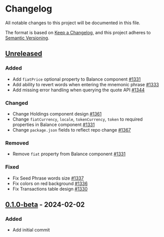 # Changelog

All notable changes to this project will be documented in this file.

The format is based on [Keep a Changelog](https://keepachangelog.com/en/1.0.0/),
and this project adheres to [Semantic Versioning](https://semver.org/spec/v2.0.0.html).

## [Unreleased]

### Added

- Add `fiatPrice` optional property to Balance component [#1331](https://github.com/dusk-network/rusk/pull/1331)
- Add ability to revert words when entering the mnemonic phrase [#1333](https://github.com/dusk-network/rusk/pull/1333)
- Add missing error handling when querying the quote API [#1344](https://github.com/dusk-network/rusk/pull/1334)

### Changed

- Change Holdings component design [#1361](https://github.com/dusk-network/rusk/issues/1361)
- Change `fiatCurrency`, `locale`, `tokenCurrency`, `token` to required properties in Balance component [#1331](https://github.com/dusk-network/rusk/pull/1331)
- Change `package.json` fields to reflect repo change [#1367](https://github.com/dusk-network/rusk/issues/1367)

### Removed

- Remove `fiat` property from Balance component [#1331](https://github.com/dusk-network/rusk/pull/1331)

### Fixed

- Fix Seed Phrase words size [#1337](https://github.com/dusk-network/rusk/pull/1337)
- Fix colors on red background [#1336](https://github.com/dusk-network/rusk/pull/1336)
- Fix Transactions table design [#1330](https://github.com/dusk-network/rusk/pull/1330)

## [0.1.0-beta] - 2024-02-02

### Added

- Add initial commit

<!-- ISSUES -->

<!-- VERSIONS -->
[Unreleased]: https://github.com/dusk-network/rusk/compare/web-wallet-0.1.0-beta...HEAD
[0.1.0-beta]: https://github.com/dusk-network/rusk/tree/web-wallet-0.1.0-beta
